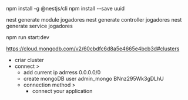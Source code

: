 npm install -g @nestjs/cli
npm install --save uuid

nest generate module jogadores
nest generate controller jogadores
nest generate service jogadores

npm run start:dev


https://cloud.mongodb.com/v2/60cbdfc6d8a5e4665e4bcb3d#clusters

- criar cluster
- connect > 
    - add current ip adrress
        0.0.0.0/0
    - create mongoDB user
        admin_mongo
        BNnz295Wk3gDLhU
    - connection method >
        - connect your application
        

